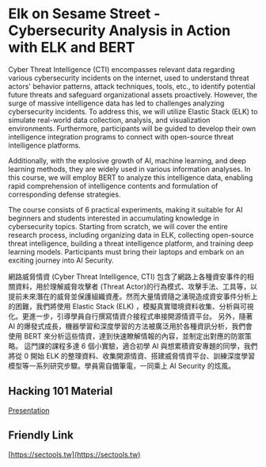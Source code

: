 # Elk on Sesame Street - Cybersecurity Analysis in Action with ELK and BERT



Cyber Threat Intelligence (CTI) encompasses relevant data regarding various cybersecurity incidents on the internet, used to understand threat actors' behavior patterns, attack techniques, tools, etc., to identify potential future threats and safeguard organizational assets proactively. However, the surge of massive intelligence data has led to challenges analyzing cybersecurity incidents. To address this, we will utilize Elastic Stack (ELK) to simulate real-world data collection, analysis, and visualization environments. Furthermore, participants will be guided to develop their own intelligence integration programs to connect with open-source threat intelligence platforms.

Additionally, with the explosive growth of AI, machine learning, and deep learning methods, they are widely used in various information analyses. In this course, we will employ BERT to analyze this intelligence data, enabling rapid comprehension of intelligence contents and formulation of corresponding defense strategies.

The course consists of 6 practical experiments, making it suitable for AI beginners and students interested in accumulating knowledge in cybersecurity topics. Starting from scratch, we will cover the entire research process, including organizing data in ELK, collecting open-source threat intelligence, building a threat intelligence platform, and training deep learning models. Participants must bring their laptops and embark on an exciting journey into AI Security.


網路威脅情資 (Cyber Threat Intelligence, CTI) 包含了網路上各種資安事件的相關資料，用於理解威脅攻擊者 (Threat Actor)的行為模式、攻擊手法、工具等，以提前未來潛在的威脅並保護組織資產。然而大量情資隨之湧現造成資安事件分析上的困難，我們將使用 Elastic Stack (ELK) ，模擬真實環境資料收集、分析與可視化。更進一步，引導學員自行撰寫情資介接程式串接開源情資平台。 另外，隨著 AI 的爆發式成長，機器學習和深度學習的方法被廣泛用於各種資訊分析，我們會使用 BERT 來分析這些情資，達到快速瞭解情報的內容，並制定出對應的防禦策略。 這門課的課程多達 6 個小實驗，適合初學 AI 與想累積資安專題的同學，我們將從 0 開始 ELK 的整理資料、收集開源情資、搭建威脅情資平台、訓練深度學習模型等一系列研究步驟。學員需自備筆電，一同乘上 AI Security 的炫風。

## Hacking 101 Material

[Presentation]([https://hitcon.org/2023/CMT/slide/%E9%BA%8B%E9%B9%BF%E5%9C%A8%E8%8A%9D%E9%BA%BB%E8%A1%97%20-%20ELK%20x%20BERT%20%E8%B3%87%E5%AE%89%E5%88%86%E6%9E%90%E5%AF%A6%E6%88%B0.pdf](https://hitcon.org/2023/CMT/en/agenda/075dfac2-4dbc-4871-9ed6-e11052b31774/))

## Friendly Link 

[https://sectools.tw](https://sectools.tw)
